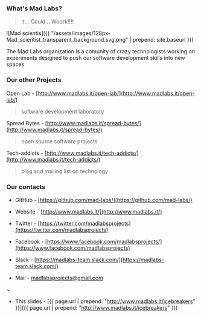 
### What's Mad Labs?

> It... Could... Woork!!!!

![Mad scientis]({{ "/assets/images/128px-Mad_scientist_transparent_background.svg.png" | prepend: site.baseurl }})

The Mad Labs organization is a comunity of crazy technologists working on experiments designed to push our software development skills into new spaces
<!-- next-slide -->

### Our other Projects

Open Lab - [http://www.madlabs.it/open-lab/](http://www.madlabs.it/open-lab/)

> software development laboratory

Spread Bytes - [http://www.madlabs.it/spread-bytes/](http://www.madlabs.it/spread-bytes/)

> open source software projects

Tech-addicts - [http://www.madlabs.it/tech-addicts/](http://www.madlabs.it/tech-addicts/)

> blog and mailing list on technology
<!-- next-slide -->

### Our contacts

* GitHub - [https://github.com/mad-labs/](https://github.com/mad-labs/)

* Website - [http://www.madlabs.it/](http://www.madlabs.it/)

* Twitter - [https://twitter.com/madlabsprojects](https://twitter.com/madlabsprojects)

* Facebook - [https://www.facebook.com/madlabsprojects/](https://www.facebook.com/madlabsprojects)

* Slack - [https://madlabs-team.slack.com/](https://madlabs-team.slack.com/)

* Mail - [madlabsprojects@gmail.com](mailto:madlabsprojects@gmail.com)

~

* This slides - [{{ page.url | prepend: "http://www.madlabs.it/icebreakers" }}]({{ page.url | prepend: "http://www.madlabs.it/icebreakers" }})
<!-- next-slide -->